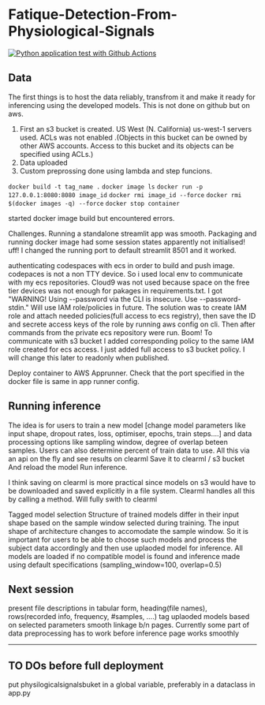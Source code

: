 # Fatique-Detection-From-Physiological-Signals

[![Python application test with Github Actions](https://github.com/el-dAna/Fatique-Detection-From-Physiological-Signals/actions/workflows/main.yml/badge.svg)](https://github.com/el-dAna/Fatique-Detection-From-Physiological-Signals/actions/workflows/main.yml)

## Data
The  first things is to host the data reliably, transfrom it and make it ready for inferencing using the developed models. This is not done on github but on aws.
1. First an s3 bucket is created. US West (N. California) us-west-1 servers used.
ACLs was not enabled .(Objects in this bucket can be owned by other AWS accounts. Access to this bucket and its objects can be specified using ACLs.)
2. Data uploaded
3. Custom preprossing done using lambda and step funcions.

`docker build -t tag_name .`
`docker image ls`
`docker run -p 127.0.0.1:8080:8080 image_id`
`docker rmi image_id --force`
`docker rmi $(docker images -q) --force`
`docker stop container`


started docker image build but encountered errors. 


Challenges.
Running a standalone streamlit app was smooth. Packaging and running docker image had some session states apparently not initialised! uff! I changed the running port to default streamlit 8501 and it worked. 

authenticating codespaces with ecs in order to build and push image. codepaces is not a non TTY device. So i used local env to communicate with my ecs repositories. Cloud9 was not used because space on the free tier devices was not enough for pakages in requirements.txt. I got "WARNING! Using --password via the CLI is insecure. Use --password-stdin." Will use IAM role/policies in future. 
The solution was to create IAM role and attach needed policies(full access to ecs registry), then save the ID and secrete access keys of the role by running aws config on cli. Then after commands from the private ecs repository were run. Boom! To communicate with s3 bucket I added corresponding policy to the same IAM role created for ecs access. I just added full access to s3 bucket policy. I will change this later to readonly when published.

Deploy container to AWS Apprunner. Check that the port specified in the docker file is same in app runner config.

## Running inference
The idea is for users to train a new model
[change model parameters like input shape, dropout rates, loss, optimiser, epochs, train steps....] and data processing options like sampling window, degree of overlap beteen samples. Users can also determine percent of train data to use. All this via an api on the fly and see results on clearml
Save it to clearml / s3 bucket
And reload the model
Run inference. 

I think saving on clearml is more practical since models on s3 would have to be downloaded and saved explicitly in a file system. Clearml handles all this by calling a method. Will fully swith to clearml

Tagged model selection
Structure of trained models differ in their input shape based on the sample window selected during training. The input shape of architecture changes to accomodate the sample window. So it is important for users to be able to choose such models and process the subject data accordingly and then use uplaoded model for inference. All models are loaded if no compatible model is found and inference made using default specifications (sampling_window=100, overlap=0.5) 

## Next session
present file descriptions in tabular form, heading(file names), rows(recorded info, frequency, #samples, ....)
tag uplaoded models based on selected parameters
smooth linkage b/n pages. Currently some part of data preprocessing has to work before inference page works smoothly

---------------------------------------------------------------
## TO DOs before full deployment
put physilogicalsignalsbuket in a global variable, preferably in a dataclass in app.py
